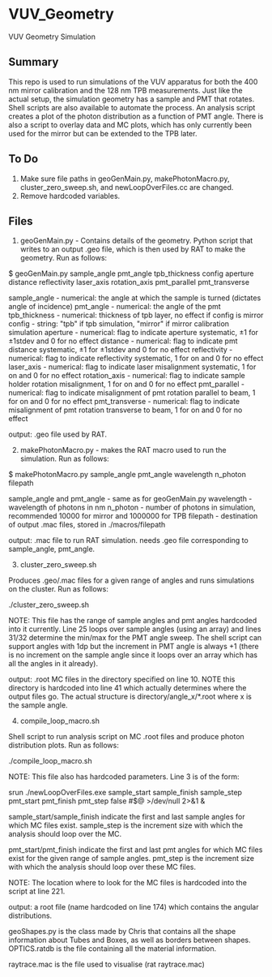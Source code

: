 # VUV_Geometry
VUV Geometry Simulation 

## Summary
This repo is used to run simulations of the VUV apparatus for both the 400 nm mirror calibration and the 128 nm TPB
measurements. Just like the actual setup, the simulation geometry has a sample and PMT that rotates. Shell scripts are 
also available to automate the process. An analysis script creates a plot of the photon distribution as a function of 
PMT angle. There is also a script to overlay data and MC plots, which has only currently been used for the mirror but can be 
extended to the TPB later.

## To Do
1. Make sure file paths in geoGenMain.py, makePhotonMacro.py, cluster_zero_sweep.sh, and newLoopOverFiles.cc are changed.
2. Remove hardcoded variables. 

## Files
1. geoGenMain.py - Contains details of the geometry. Python script that writes to an output .geo file, which is then used by
RAT to make the geometry. Run as follows:

$ geoGenMain.py sample_angle pmt_angle tpb_thickness config aperture distance reflectivity laser_axis rotation_axis pmt_parallel pmt_transverse 

sample_angle - numerical: the angle at which the sample is turned (dictates angle of incidence)
pmt_angle - numerical: the angle of the pmt
tpb_thickness - numerical: thickness of tpb layer, no effect if config is mirror
config - string: "tpb" if tpb simulation, "mirror" if mirror calibration simulation
aperture - numerical: flag to indicate aperture systematic, ±1 for ±1stdev and 0 for no effect
distance - numerical: flag to indicate pmt distance systematic, ±1 for ±1stdev and 0 for no effect
reflectivity - numerical: flag to indicate reflectivity systematic, 1 for on and 0 for no effect
laser_axis - numerical: flag to indicate laser misalignment systematic, 1 for on and 0 for no effect
rotation_axis - numerical: flag to indicate sample holder rotation misalignment, 1 for on and 0 for no effect
pmt_parallel - numerical: flag to indicate misalignment of pmt rotation parallel to beam, 1 for on and 0 for no effect
pmt_transverse - numerical: flag to indicate misalignment of pmt rotation transverse to beam, 1 for on and 0 for no effect

output: .geo file used by RAT.

2. makePhotonMacro.py - makes the RAT macro used to run the simulation. Run as follows:

$ makePhotonMacro.py sample_angle pmt_angle wavelength n_photon filepath

sample_angle and pmt_angle - same as for geoGenMain.py
wavelength - wavelength of photons in nm 
n_photon - number of photons in simulation, recommended 10000 for mirror and 1000000 for TPB
filepath - destination of output .mac files, stored in ./macros/filepath

output: .mac file to run RAT simulation. needs .geo file corresponding to sample_angle, pmt_angle.

3. cluster_zero_sweep.sh

Produces .geo/.mac files for a given range of angles and runs simulations on the cluster. Run as follows:

./cluster_zero_sweep.sh

NOTE: This file has the range of sample angles and pmt angles hardcoded into it currently. Line 25 loops over sample angles
(using an array) and lines 31/32 determine the min/max for the PMT angle sweep. The shell script can support angles with 1dp
but the increment in PMT angle is always +1 (there is no increment on the sample angle since it loops over an array which has
all the angles in it already). 

output: .root MC files in the directory specified on line 10. NOTE this directory is hardcoded into line 41 which actually 
determines where the output files go. The actual structure is directory/angle_x/\*.root where x is the sample angle. 

4. compile_loop_macro.sh

Shell script to run analysis script on MC .root files and produce photon distribution plots. Run as follows:

./compile_loop_macro.sh

NOTE: This file also has hardcoded parameters. Line 3 is of the form:

srun ./newLoopOverFiles.exe sample_start sample_finish sample_step pmt_start pmt_finish pmt_step false  #$@ >/dev/null 2>&1 &

sample_start/sample_finish indicate the first and last sample angles for which MC files exist. sample_step is the increment 
size with which the analysis should loop over the MC. 

pmt_start/pmt_finish indicate the first and last pmt angles for which MC files exist for the given range of sample angles.
pmt_step is the increment size with which the analysis should loop over these MC files. 

NOTE: The location where to look for the MC files is hardcoded into the script at line 221. 

output: a root file (name hardcoded on line 174) which contains the angular distributions. 



geoShapes.py is the class made by Chris that contains all the shape information about Tubes and Boxes, as well as
borders between shapes. OPTICS.ratdb is the file containing all the material information. 

raytrace.mac is the file used to visualise (rat raytrace.mac)
